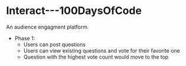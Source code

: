 # Interact---100DaysOfCode
An audience engagment platform.

* Phase 1:
	* Users can post questions
	* Users can view existing questions and vote for their favorite one
	* Question with the highest vote count would move to the top


